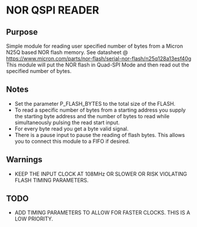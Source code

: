 
# NOR QSPI READER

## Purpose

Simple module for reading user specified number of bytes from a Micron N25Q based NOR flash memory.
See datasheet @ https://www.micron.com/parts/nor-flash/serial-nor-flash/n25q128a13esf40g
This module will put the NOR flash in Quad-SPI Mode and then read out the specified number of bytes.

## Notes

* Set the parameter P_FLASH_BYTES to the total size of the FLASH.
* To read a specific number of bytes from a starting address you supply the starting byte address and the number of
  bytes to read while simultaneously pulsing the read start input.
* For every byte read you get a byte valid signal.
* There is a pause input to pause the reading of flash bytes.  This allows you to connect this module to a FIFO if desired.

## Warnings

* KEEP THE INPUT CLOCK AT 108MHz OR SLOWER OR RISK VIOLATING FLASH TIMING PARAMETERS.

## TODO

* ADD TIMING PARAMETERS TO ALLOW FOR FASTER CLOCKS.  THIS IS A LOW PRIORITY.
